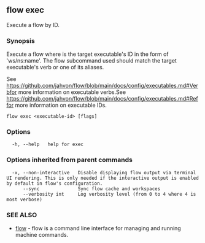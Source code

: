 ## flow exec

Execute a flow by ID.

### Synopsis

Execute a flow where <executable-id> is the target executable's ID in the form of 'ws/ns:name'.
The flow subcommand used should match the target executable's verb or one of its aliases.

See https://github.com/jahvon/flow/blob/main/docs/config/executables.md#Verbfor more information on executable verbs.See https://github.com/jahvon/flow/blob/main/docs/config/executables.md#Reffor more information on executable IDs.

```
flow exec <executable-id> [flags]
```

### Options

```
  -h, --help   help for exec
```

### Options inherited from parent commands

```
  -x, --non-interactive   Disable displaying flow output via terminal UI rendering. This is only needed if the interactive output is enabled by default in flow's configuration.
      --sync              Sync flow cache and workspaces
      --verbosity int     Log verbosity level (from 0 to 4 where 4 is most verbose)
```

### SEE ALSO

* [flow](flow.md)	 - flow is a command line interface for managing and running machine commands.

